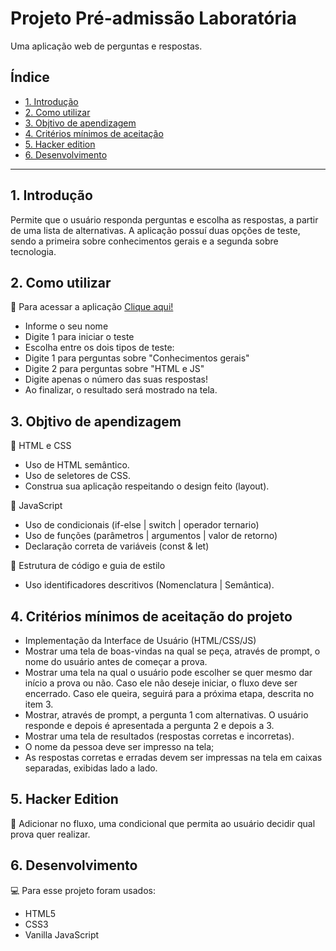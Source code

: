# Projeto Pré-admissão Laboratória

Uma aplicação web de perguntas e respostas.


## Índice

* [1. Introdução](#1-introdução)
* [2. Como utilizar](#2-como-utilizar)
* [3. Objtivo de apendizagem](#3-objetivo-de-aprendizagem)
* [4. Critérios mínimos de aceitação](#4-criterios-minimos-de-aceitacao)
* [5. Hacker edition](#5-hacker-edition)
* [6. Desenvolvimento](#6-desenvolvimento)


***

## 1. Introdução

Permite que o usuário responda perguntas e escolha as respostas, a partir de uma lista de alternativas.
A aplicação possuí duas opções de teste, sendo a primeira sobre conhecimentos gerais e a segunda sobre tecnologia. 

## 2. Como utilizar

📂 Para acessar a aplicação [Clique aqui!](https://carolinescosta.github.io/primeiro-proj-lab/)

* Informe o seu nome
* Digite 1 para iniciar o teste
* Escolha entre os dois tipos de teste:
* Digite 1 para perguntas sobre "Conhecimentos gerais"
* Digite 2 para perguntas sobre "HTML e JS"
* Digite apenas o número das suas respostas!
* Ao finalizar, o resultado será mostrado na tela.

## 3. Objtivo de apendizagem

🎯 HTML e CSS

 * Uso de HTML semântico.
 * Uso de seletores de CSS.
 * Construa sua aplicação respeitando o design feito (layout).
 
🎯 JavaScript

 * Uso de condicionais (if-else | switch | operador ternario)
 * Uso de funções (parâmetros | argumentos | valor de retorno)
 * Declaração correta de variáveis (const & let)
 
🎯 Estrutura de código e guia de estilo

 * Uso identificadores descritivos (Nomenclatura | Semântica).

## 4. Critérios mínimos de aceitação do projeto

 * Implementação da Interface de Usuário (HTML/CSS/JS)
 * Mostrar uma tela de boas-vindas na qual se peça, através de prompt, o nome do usuário antes de começar a prova.
 * Mostrar uma tela na qual o usuário pode escolher se quer mesmo dar início a prova ou não. Caso ele não deseje iniciar, o fluxo deve ser encerrado. Caso ele queira, seguirá para a próxima etapa, descrita no item 3.
 * Mostrar, através de prompt, a pergunta 1 com alternativas. O usuário responde e depois é apresentada a pergunta 2 e depois a 3.
 * Mostrar uma tela de resultados (respostas corretas e incorretas).
 * O nome da pessoa deve ser impresso na tela;
 * As respostas corretas e erradas devem ser impressas na tela em caixas separadas, exibidas lado a lado.
 
## 5. Hacker Edition
 
 📝 Adicionar no fluxo, uma condicional que permita ao usuário decidir qual prova quer realizar.

## 6. Desenvolvimento

 💻 Para esse projeto foram usados:

 * HTML5
 * CSS3
 * Vanilla JavaScript

